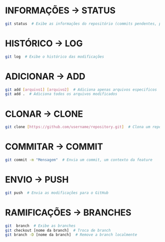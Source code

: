 # INFORMAÇÕES -> STATUS
``` bash
git status  # Exibe as informações do repositório (commits pendentes, pushs, branch tual, etc)
```

# HISTÓRICO -> LOG
``` bash
git log  # Exibe o histórico das modificações
```

# ADICIONAR -> ADD
``` bash
git add [arquivo1] [arquivo2]  # Adiciona apenas arquivos especificos
git add .  # Adiciona todos os arquivos modificados
```

# CLONAR -> CLONE
``` bash
git clone [https://github.com/username/repository.git]  # Clona um repositório
```

# COMMITAR -> COMMIT
``` bash
git commit -m "Mensagem"  # Envia um commit, um contexto da feature
```

# ENVIO -> PUSH
``` bash
git push  # Envia as modificações para o GitHub
```

# RAMIFICAÇÕES -> BRANCHES
``` bash
git  branch  # Exibe as branches
git checkout [nome da branch]  # Troca de branch
git branch -D [nome da branch]  # Remove a branch localmente
```
